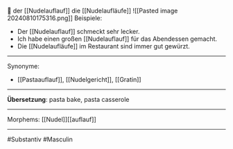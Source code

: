 🔵 der [[Nudelauflauf]]
die [[Nudelaufläufe]]
![[Pasted image 20240810175316.png]]
Beispiele:

- Der [[Nudelauflauf]] schmeckt sehr lecker.
- Ich habe einen großen [[Nudelauflauf]] für das Abendessen gemacht.
- Die [[Nudelaufläufe]] im Restaurant sind immer gut gewürzt.

---
Synonyme:
- [[Pastaauflauf]], [[Nudelgericht]], [[Gratin]]

---
**Übersetzung**: pasta bake, pasta casserole

---
Morphems:
[[Nudel]][[auflauf]]

---
#Substantiv #Masculin
